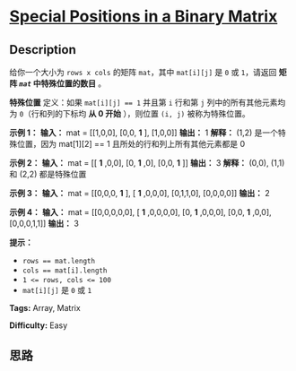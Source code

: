 # [Special Positions in a Binary Matrix][title]

## Description

给你一个大小为 `rows x cols` 的矩阵 `mat`，其中 `mat[i][j]` 是 `0` 或 `1`，请返回 **矩阵   _`mat`_
中特殊位置的数目** 。

**特殊位置** 定义：如果 `mat[i][j] == 1` 并且第 `i` 行和第 `j` 列中的所有其他元素均为 `0`（行和列的下标均 **从 0
开始** ），则位置 `(i, j)` 被称为特殊位置。



**示例 1：**
            **输入：** mat = [[1,0,0],                [0,0, **1** ],                [1,0,0]]    **输出：** 1    **解释：** (1,2) 是一个特殊位置，因为 mat[1][2] == 1 且所处的行和列上所有其他元素都是 0    

**示例 2：**
            **输入：** mat = [[ **1** ,0,0],                [0, **1** ,0],                [0,0, **1** ]]    **输出：** 3    **解释：** (0,0), (1,1) 和 (2,2) 都是特殊位置    

**示例 3：**
            **输入：** mat = [[0,0,0, **1** ],                [ **1** ,0,0,0],                [0,1,1,0],                [0,0,0,0]]    **输出：** 2    

**示例 4：**
            **输入：** mat = [[0,0,0,0,0],                [ **1** ,0,0,0,0],                [0, **1** ,0,0,0],                [0,0, **1** ,0,0],                [0,0,0,1,1]]    **输出：** 3    



**提示：**

  * `rows == mat.length`
  * `cols == mat[i].length`
  * `1 <= rows, cols <= 100`
  * `mat[i][j]` 是 `0` 或 `1`


**Tags:** Array, Matrix

**Difficulty:** Easy

## 思路

[title]: https://leetcode-cn.com/problems/special-positions-in-a-binary-matrix
